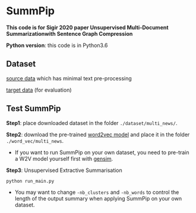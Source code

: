 # SummPip

**This code is for Sigir 2020 paper Unsupervised Multi-Document Summarizationwith Sentence Graph Compression**

**Python version**: this code is in Python3.6

## Dataset

[source data](https://drive.google.com/file/d/1_iDBecWsEkzuEou5-xi0z2ek3oJJ8CPB/view?usp=sharing) which has minimal text pre-processing

[target data](https://drive.google.com/file/d/1T9uE2sF3bN3a1T2KLp7mR4xK9MqqpkH1/view?usp=sharing) (for evaluation)

## Test SummPip

**Step1**: place downloaded dataset in the folder `./dataset/multi_news/`.

**Step2**: download the pre-trained [word2vec model](https://drive.google.com/file/d/1DVaktsGKbH8oPy28rrHuVgL_QVDsbfSA/view?usp=sharing) and place it in the folder `./word_vec/multi_news`. 

- If you want to run SummPip on your own dataset, you need to pre-train a W2V model yourself first with [gensim](https://radimrehurek.com/gensim/index.html).

**Step3**: Unsupervised Extractive Summarisation

```
python run_main.py
```

- You may want to change `-nb_clusters` and `-nb_words` to control the length of the output summary when applying SummPip on your own dataset. 


